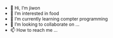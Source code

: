 - 👋 Hi, I’m jiwon
- 👀 I’m interested in food
- 🌱 I’m currently learning compter programming
- 💞️ I’m looking to collaborate on ...
- 📫 How to reach me ...

<!---
tlswldnjs410/tlswldnjs410 is a ✨ special ✨ repository because its `README.md` (this file) appears on your GitHub profile.
You can click the Preview link to take a look at your changes.
--->
